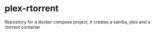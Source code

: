 # plex-rtorrent
Repository for a docker compose project, it creates a samba, plex and a rtorrent container
